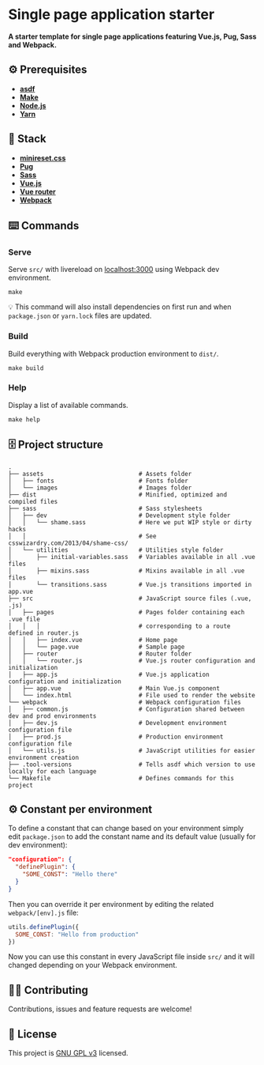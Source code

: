 # Single page application starter
**A starter template for single page applications featuring Vue.js, Pug, Sass and Webpack.**

## ⚙️ Prerequisites
- [**asdf**](https://github.com/asdf-vm/asdf)
- [**Make**](https://www.gnu.org/software/make/)
- [**Node.js**](https://nodejs.org)
- [**Yarn**](https://yarnpkg.com)

## 🥞 Stack
- [**minireset.css**](https://jgthms.com/minireset.css/) 
- [**Pug**](https://pugjs.org)
- [**Sass**](https://sass-lang.com)
- [**Vue.js**](https://vuejs.org) 
- [**Vue router**](https://router.vuejs.org) 
- [**Webpack**](https://webpack.js.org)

## ⌨️ Commands
### Serve
Serve `src/` with livereload on [localhost:3000](http://localhost:3000) using Webpack dev environment.

```
make
```

💡 This command will also install dependencies on first run and when `package.json` or `yarn.lock` files are updated.

### Build
Build everything with Webpack production environment to `dist/`.

```
make build
```

### Help
Display a list of available commands.

```
make help
```

## 🗄️ Project structure
```
.
├── assets                           # Assets folder
│   ├── fonts                        # Fonts folder
│   └── images                       # Images folder
├── dist                             # Minified, optimized and compiled files
├── sass                             # Sass stylesheets
│   ├── dev                          # Development style folder
│   │   └── shame.sass               # Here we put WIP style or dirty hacks
│   │                                # See csswizardry.com/2013/04/shame-css/
│   └── utilities                    # Utilities style folder
│       ├── initial-variables.sass   # Variables available in all .vue files
│       ├── mixins.sass              # Mixins available in all .vue files
│       └── transitions.sass         # Vue.js transitions imported in app.vue
├── src                              # JavaScript source files (.vue, .js)
│   ├── pages                        # Pages folder containing each .vue file
│   │   │                            # corresponding to a route defined in router.js
│   │   ├── index.vue                # Home page
│   │   └── page.vue                 # Sample page
│   ├── router                       # Router folder
│   │   └── router.js                # Vue.js router configuration and initialization
│   ├── app.js                       # Vue.js application configuration and initialization
│   ├── app.vue                      # Main Vue.js component
│   └── index.html                   # File used to render the website
└── webpack                          # Webpack configuration files
│   ├── common.js                    # Configuration shared between dev and prod environments
│   ├── dev.js                       # Development environment configuration file
│   ├── prod.js                      # Production environment configuration file
│   └── utils.js                     # JavaScript utilities for easier environment creation
├── .tool-versions                   # Tells asdf which version to use locally for each language
└── Makefile                         # Defines commands for this project
``` 

## ⚙️ Constant per environment
To define a constant that can change based on your environment simply edit `package.json` to add the constant name and its default value (usually for dev environment):

```json
"configuration": {
  "definePlugin": {
    "SOME_CONST": "Hello there"
  }
}
```

Then you can override it per environment by editing the related `webpack/[env].js` file:

```js
utils.definePlugin({
  SOME_CONST: "Hello from production"
})
```

Now you can use this constant in every JavaScript file inside `src/` and it will changed depending on your Webpack environment.

## 🤜🤛 Contributing
Contributions, issues and feature requests are welcome!

## 📝 License
This project is [GNU GPL v3](LICENSE) licensed.
